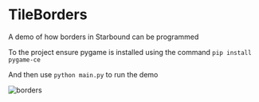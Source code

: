 # TileBorders
A demo of how borders in Starbound can be programmed

To the project ensure pygame is installed using the command `pip install pygame-ce`

And then use `python main.py` to run the demo

![borders](https://github.com/user-attachments/assets/caa3429e-43ba-4336-b9b6-5224465b406a)
